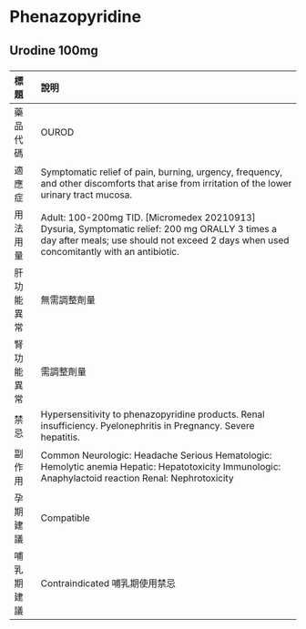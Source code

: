 # Phenazopyridine

## Urodine 100mg

##### 

| 標題       | 說明                                                                                                                                                                                       |
|:-----------|:-------------------------------------------------------------------------------------------------------------------------------------------------------------------------------------------|
| 藥品代碼   | OUROD                                                                                                                                                                                      |
| 適應症     | Symptomatic relief of pain, burning, urgency, frequency, and other discomforts that arise from irritation of the lower urinary tract mucosa.                                               |
| 用法用量   | Adult: 100-200mg TID. [Micromedex 20210913] Dysuria, Symptomatic relief: 200 mg ORALLY 3 times a day after meals; use should not exceed 2 days when used concomitantly with an antibiotic. |
| 肝功能異常 | 無需調整劑量                                                                                                                                                                               |
| 腎功能異常 | 需調整劑量                                                                                                                                                                                 |
| 禁忌       | Hypersensitivity to phenazopyridine products. Renal insufficiency. Pyelonephritis in Pregnancy. Severe hepatitis.                                                                          |
| 副作用     | Common Neurologic: Headache Serious Hematologic: Hemolytic anemia Hepatic: Hepatotoxicity Immunologic: Anaphylactoid reaction Renal: Nephrotoxicity                                        |
| 孕期建議   | Compatible                                                                                                                                                                                 |
| 哺乳期建議 | Contraindicated 哺乳期使用禁忌                                                                                                                                                             |

